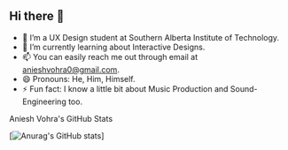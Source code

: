## Hi there 👋
- 🔭 I’m a UX Design student at Southern Alberta Institute of Technology.
- 🌱 I’m currently learning about Interactive Designs.
- 📫 You can easily reach me out through email at anieshvohra0@gmail.com.
- 😄 Pronouns: He, Him, Himself.
- ⚡ Fun fact: I know a little bit about Music Production and Sound-Engineering too.

<!-- 
--> Aniesh Vohra's GitHub Stats
[![Anurag's GitHub stats](https://github-readme-stats.vercel.app/api?username=anieshvohra&show_icons=true&theme=dark)]
